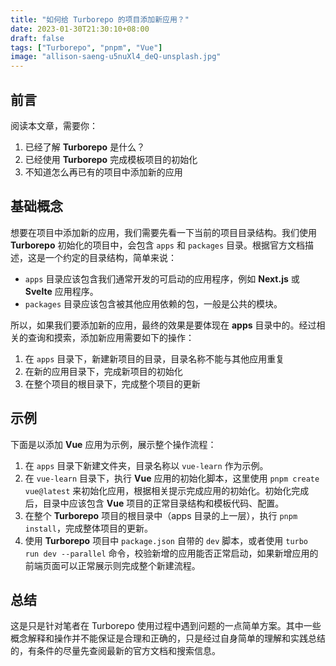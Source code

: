 ```yaml
---
title: "如何给 Turborepo 的项目添加新应用？"
date: 2023-01-30T21:30:10+08:00
draft: false
tags: ["Turborepo", "pnpm", "Vue"]
image: "allison-saeng-u5nuXl4_deQ-unsplash.jpg"
---
```


## 前言

阅读本文章，需要你：

1. 已经了解 **Turborepo** 是什么？
2. 已经使用 **Turborepo** 完成模板项目的初始化
3. 不知道怎么再已有的项目中添加新的应用

## 基础概念

想要在项目中添加新的应用，我们需要先看一下当前的项目目录结构。我们使用 **Turborepo** 初始化的项目中，会包含 `apps` 和 `packages` 目录。根据官方文档描述，这是一个约定的目录结构，简单来说：

- `apps` 目录应该包含我们通常开发的可启动的应用程序，例如 **Next.js** 或 **Svelte** 应用程序。
- `packages` 目录应该包含被其他应用依赖的包，一般是公共的模块。

所以，如果我们要添加新的应用，最终的效果是要体现在 **apps** 目录中的。经过相关的查询和摸索，添加新应用需要如下的操作：

1. 在 `apps` 目录下，新建新项目的目录，目录名称不能与其他应用重复
2. 在新的应用目录下，完成新项目的初始化
3. 在整个项目的根目录下，完成整个项目的更新

## 示例

下面是以添加 **Vue** 应用为示例，展示整个操作流程：

1. 在 `apps` 目录下新建文件夹，目录名称以 `vue-learn` 作为示例。
2. 在 `vue-learn` 目录下，执行 **Vue** 应用的初始化脚本，这里使用 `pnpm create vue@latest` 来初始化应用，根据相关提示完成应用的初始化。初始化完成后，目录中应该包含 **Vue** 项目的正常目录结构和模板代码、配置。
3. 在整个 **Turborepo** 项目的根目录中（apps 目录的上一层），执行 `pnpm install`，完成整体项目的更新。
4. 使用 **Turborepo** 项目中 `package.json` 自带的 `dev` 脚本，或者使用 `turbo run dev --parallel` 命令，校验新增的应用能否正常启动，如果新增应用的前端页面可以正常展示则完成整个新建流程。

## 总结

这是只是针对笔者在 Turborepo 使用过程中遇到问题的一点简单方案。其中一些概念解释和操作并不能保证是合理和正确的，只是经过自身简单的理解和实践总结的，有条件的尽量先查阅最新的官方文档和搜索信息。
